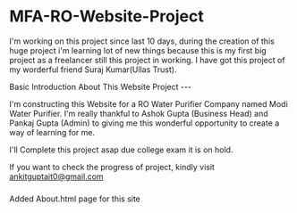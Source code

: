 # MFA-RO-Website-Project
I'm working on this project since last 10 days, during the creation of this huge project i'm learning lot of new things because this is my first big project as a freelancer still this project in working. I have got this project of my worderful friend Suraj Kumar(Ullas Trust).

Basic Introduction About This Website Project ---

I'm constructing this Website for a RO Water Purifier Company named Modi Water Purifier. I'm really thankful to Ashok Gupta (Business Head) and Pankaj Gupta (Admin) to giving me this wonderful opportunity to create a way of learning for me.


I'll Complete this project asap due college exam it is on hold.

If you want to check the progress of project, kindly visit ankitguptait0@gmail.com


###
###
Added About.html page for this site

